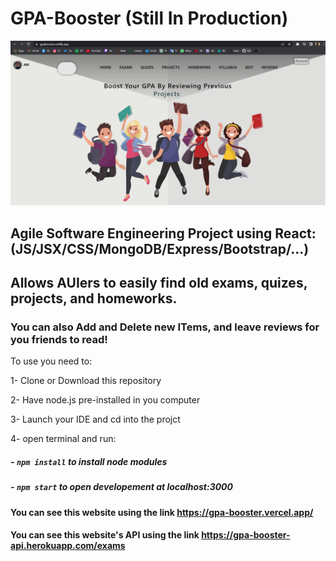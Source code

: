 # GPA-Booster (Still In Production)

![](../client/public/images/gpabooster.PNG)

## Agile Software Engineering Project using React: (JS/JSX/CSS/MongoDB/Express/Bootstrap/...)

## Allows AUIers to easily find old exams, quizes, projects, and homeworks.

### You can also Add and Delete new ITems, and leave reviews for you friends to read!

To use you need to:

1- Clone or Download this repository

2- Have node.js pre-installed in you computer

3- Launch your IDE and cd into the projct

4- open terminal and run:

##### - `npm install` to install node modules

##### - `npm start` to open developement at localhost:3000

#### You can see this website using the link https://gpa-booster.vercel.app/

#### You can see this website's API using the link https://gpa-booster-api.herokuapp.com/exams

